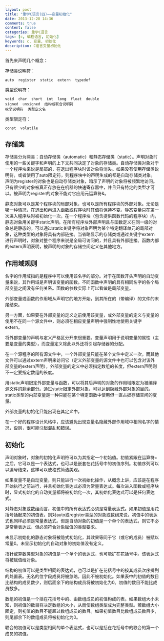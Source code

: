 ```yaml
---
layout: post
title: "重学C语言(四)——变量初始化"
date: 2013-12-28 14:36
comments: true
content: false
categories: 重学C语言
tags: [c, 编程语言, 初始化]
keywords: c, 变量, 初始化
description: C语言变量初始化
---
```

首先来声明几个概念：

存储类说明符：

`auto  register  static  extern  typedef`

类型说明符：

    void  char  short  int  long  float  double  
    signed  unsigned  结构或联合说明符  
    枚举说明符  类型定义名

类型限定符：

`const  volatile`
<!--more-->
## 存储类
存储类分为两类：自动存储类（automatic）和静态存储类（static）。声明对象时使用的一些关键字和声明的上下文共同决定了对象的存储类。自动存储类对象对于一个程序块来说是局部的，在退出程序块时该对象将消失。如果没有使用存储类说明符，或者使用了auto限定符，则程序块中的声明生成的都是自动存储类对象。声明为register的对象也是自动存储类对象，暗示了声明的对象将被频繁地访问。只有很少的对象被真正存放在在机器的快速寄存器中，并且只有特定的类型才可以。被声明为register的对象不能对它应用元运算符&。

静态对象可以是某个程序块的局部对象，也可以是所有程序块的外部对象。无论是哪一种情况，在退出和再进入函数或程序块时其值将保持不变。静态变量只在第一次进入程序块时被初始化一次。在一个程序块（包含提供函数代码的程序块）内，静态对象用关键字static声明。在所有程序块外部声明且与函数定义在同一级的对象总是静态的。可以通过static关键字将对象声明为某个特定翻译单元的局部对象，这种类型的对象将具有内部链接。当省略显示的存储类或通过关键字extern进行声明时，对象对整个程序来说是全局可访问的，并且具有外部连接。函数内部的extern声明表明，被声明的对象的存储空间定义在其他地方。

## 作用域规则
名字的作用域指的是程序中可以使用该名字的部分。对于在函数开头声明的自动变量来说，其作用域是声明该变量的函数。不同函数中声明的具有相同名字的各个局部变量之间没有任何关系。函数的参数实际上可以看做是局部变量。

外部变量或函数的作用域从声明它的地方开始，到其所在的（带编译）的文件的末尾结束。

另一方面，如果要在外部变量的定义之前使用该变量，或外部变量的定义与变量的使用不在同一个源文件中，则必须在相应变量声明中强制性地使用关键字extern。

将外部变量的声明与定义严格区分开来很重要。变量声明用于说明变量的属性（主要是变量的类型），而变量定义除此以外还将引起存储器的分配。

在一个源程序的所有源文件中，一个外部变量只能在某个文件中定义一次，而其他文件可以通过extern声明来访问它（定义外部变量的源文件中也可以包含对该外部变量的extern声明）。外部变量的定义中必须指定数组的长度，但extern声明则不一定要指定数组的长度。

用static声明限定外部变量与函数，可以将其后声明的对象的作用域限定为被编译源文件的剩余部分。通过static限定外部对象，可以达到隐藏外部对象的目的。static类型的内部变量是一种只能在某个特定函数中使用但一直占据存储空间的变量。

外部变量的初始化只能出现在其定义中。

在一个好的程序设计风格中，应该避免出现变量名隐藏外部作用域中相同名字的情况，否则，很可能引起混乱和错误。

## 初始化
声明对象时，对象的初始化声明符可以为其指定一个初始值。初值紧跟在运算符`=`之后，它可以是一个表达式，也可以是嵌套在花括号中的初值序列。初值序列可以以逗号结束，这样可以使格式简洁美观。

如果变量不是自动变量，则只能进行一次初始化操作，从概念上讲，应该是在程序开始执行之前进行，并且初始化表达式必须为常量表达式。每次进入函数或程序块时，显式初始化的自动变量都将被初始化一次，其初始化表达式可以是任何表达式。

对静态对象或数组而言，初值中的所有表达式必须是常量表达式。如果初值是用花括号括起来的初值表，则对auto或register类型的对象或数组来说，初值中的表达式也同样必须是常量表达式。但是自动对象的初值是一个单个的表达式，则它不必是常量表达式，但必须符合对象赋值的类型要求。

未显示初始化的静态对象将被隐式初始化，其效果等同于它（或它的成员）被赋以常量0。未显示初始化的自动对象的初始值没有定义。

指针或算数类型对象的初值是一个单个的表达式，也可能扩在花括号中。该表达式将被赋值给对象。

结构的初值可以是类型相同的表达式，也可以是扩在花括号中的按其成员次序排列的处置表。无名的位字段成员将被忽略，因此不被初始化。如果表中的初值的数目比结构的成员数少，则后面余下的结构成员将被初始化为0。初值的数目不能比成员数多。

数组的初值是一个括在花括号中的、由数组成员的初值构成的表。如果数组大小未知，则初值的数目将决定数组的大小，从而使数组类型成为完整类型。若数组大小固定，则初值的数目不能超过数组成员的数目。如果初值数目比数组成员数目少，则尾部余下的数组成员将被初始化为0。

联合的初值可以是类型相同的单个表达式，也可以是括在花括号中的联合的第一个成员的初值。
